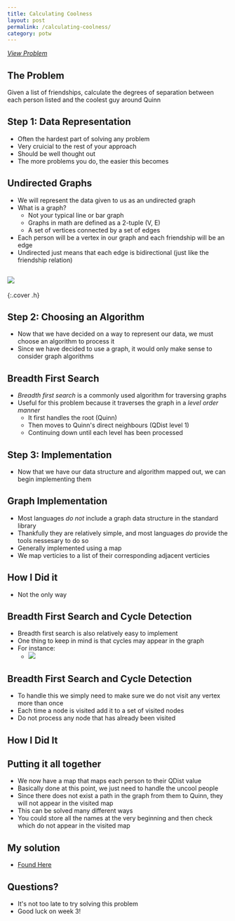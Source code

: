 ```yaml
---
title: Calculating Coolness
layout: post
permalink: /calculating-coolness/
category: potw
---
```


*[View Problem](http://potw.quinnftw.com/problem/2015/2/)*

## The Problem

Given a list of friendships, calculate the degrees of separation between each person listed and
the coolest guy around Quinn

## Step 1: Data Representation

- Often the hardest part of solving any problem
- Very cruicial to the rest of your approach
- Should be well thought out
- The more problems you do, the easier this becomes

## Undirected Graphs

- We will represent the data given to us as an undirected graph
- What is a graph?
    - Not your typical line or bar graph
    - Graphs in math are defined as a 2-tuple (V, E)
    - A set of vertices connected by a set of edges
- Each person will be a vertex in our graph and each friendship will be an edge
- Undirected just means that each edge is bidirectional (just like the friendship relation)

## ![]({{site.file}}/images/potw/graph.png)
{:.cover .h}

## Step 2: Choosing an Algorithm

- Now that we have decided on a way to represent our data, we must choose an algorithm to process it
- Since we have decided to use a graph, it would only make sense to consider graph algorithms

## Breadth First Search

- *Breadth first search* is a commonly used algorithm for traversing graphs
- Useful for this problem because it traverses the graph in a *level order manner*
    - It first handles the root (Quinn)
    - Then moves to Quinn's direct neighbours (QDist level 1)
    - Continuing down until each level has been processed

## Step 3: Implementation

- Now that we have our data structure and algorithm mapped out, we can begin implementing them

## Graph Implementation

- Most languages *do not* include a graph data structure in the standard library
- Thankfully they are relatively simple, and most languages *do* provide the tools nessesary to do so
- Generally implemented using a map
- We map verticies to a list of their corresponding adjacent verticies

## How I Did it

<script src="https://gist.github.com/Quinny/cdddd4005f27e27dd298.js"></script>
- Not the only way

## Breadth First Search and Cycle Detection

- Breadth first search is also relatively easy to implement
- One thing to keep in mind is that cycles may appear in the graph
- For instance:
    - ![]({{site.file}}/images/potw/cycle.png)

## Breadth First Search and Cycle Detection

- To handle this we simply need to make sure we do not visit any vertex more than once
- Each time a node is visited add it to a set of visited nodes
- Do not process any node that has already been visited

## How I Did It

<script src="https://gist.github.com/Quinny/0b7b32b7ad7d4eee14fb.js"></script>

## Putting it all together

- We now have a map that maps each person to their QDist value
- Basically done at this point, we just need to handle the uncool people
- Since there does not exist a path in the graph from them to Quinn, they will not appear in the visited map
- This can be solved many different ways
- You could store all the names at the very beginning and then check which do not appear in the visited map

## My solution

 - [Found Here](https://gist.github.com/Quinny/7b37029cdb330a9a2102)

## Questions?

- It's not too late to try solving this problem
- Good luck on week 3!

